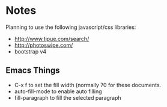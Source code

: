 # Notes

Planning to use the following javascript/css libraries:

+ http://www.tipue.com/search/
+ http://photoswipe.com/
+ bootstrap v4


## Emacs Things

+ C-x f to set the fill width (normally 70 for these documents.
+ auto-fill-mode to enable auto filling
+ fill-paragraph to fill the selected paragraph
